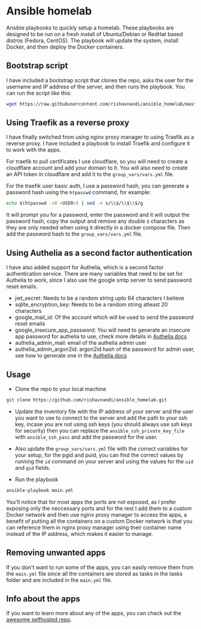 # Ansible homelab

Ansible playbooks to quickly setup a homelab. These playbooks are designed to be run on a fresh install of Ubuntu/Debian or RedHat based distros (Fedora, CentOS).
The playbook will update the system, install Docker, and then deploy the Docker containers.

## Bootstrap script

I have included a bootstrap script that clones the repo, asks the user for the username and IP address of the server, and then runs the playbook. You can run the script like this:

```bash
wget https://raw.githubusercontent.com/rishavnandi/ansible_homelab/master/bootstrap.py && python3 bootstrap.py
```

## Using Traefik as a reverse proxy

I have finally switched from using nginx proxy manager to using Traefik as a reverse proxy. I have included a playbook to install Traefik and configure it to work with the apps.

For traefik to pull certificates I use cloudflare, so you will need to create a cloudflare account and add your domain to it. You will also need to create an API token in cloudflare and add it to the `group_vars/vars.yml` file.

For the traefik user basic auth, I use a password hash, you can generate a password hash using the `htpasswd` command, for example:

```bash
echo $(htpasswd -nB <USER>) | sed -e s/\\$/\\$\\$/g
```

It will prompt you for a password, enter the password and it will output the password hash, copy the output and remove any double `$` characters as they are only needed when using it directly in a docker compose file. Then add the password hash to the `group_vars/vars.yml` file.

## Using Authelia as a second factor authentication

I have also added support for Authelia, which is a second factor authentication service. There are many variables that need to be set for Authelia to work, since I also use the google smtp server to send password reset emails.

- jwt_secret: Needs to be a random string upto 64 characters I believe
- sqlite_encryption_key: Needs to be a random string atleast 20 characters
- google_mail_id: Of the account which will be used to send the password reset emails
- google_insecure_app_password: You will need to generate an insecure app password for authelia to use, check more details in [Authelia docs](https://www.authelia.com/configuration/notifications/smtp/)
- authelia_admin_mail: email of the authelia admin user
- authelia_admin_argon2id: argon2id hash of the password for admin user, see how to generate one in the [Authelia docs](https://www.authelia.com/reference/guides/passwords/)


## Usage

- Clone the repo to your local machine

```bash
git clone https://github.com/rishavnandi/ansible_homelab.git
```

- Update the inventory file with the IP address of your server and the user you want to use to connect to the server and add the path to your ssh key, incase you are not using ssh keys (you should always use ssh keys for security) then you can replace the `ansible_ssh_private_key_file` with `ansible_ssh_pass` and add the password for the user. 

- Also update the `group_vars/vars.yml` file with the correct variables for your setup, for the pgid and puid, you can find the correct values by running the `id` command on your server and using the values for the `uid` and `gid` fields.

- Run the playbook

```bash
ansible-playbook main.yml
```

You'll notice that for most apps the ports are not exposed, as I prefer exposing only the neccessary ports and for the rest I add them to a custom Docker network and then use nginx proxy manager to access the apps, a benefit of putting all the containers on a custom Docker network is that you can reference them in nginx proxy manager using their container name instead of the IP address, which makes it easier to manage.

## Removing unwanted apps

If you don't want to run some of the apps, you can easily remove them from the `main.yml` file since all the containers are stored as tasks in the tasks folder and are included in the `main.yml` file.

## Info about the apps

If you want to learn more about any of the apps, you can check out the [awesome selfhosted repo](https://github.com/awesome-selfhosted/awesome-selfhosted).


